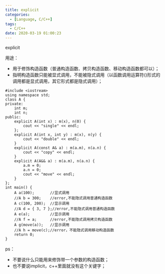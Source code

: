 ```yaml
---
title: explicit
categories:
  - [Language, C/C++]
tags:
  - C/C++
date: 2020-03-19 01:00:23
---
```

explicit
<!--more-->
用途：
- 用于修饰构造函数（普通构造函数、拷贝构造函数、移动构造函数都可以）；
- 指明构造函数只能被显式调用，不能被隐式调用（以函数调用运算符()形式的调用都是显式调用，其它形式都是隐式调用）；
```
#include <iostream>
using namespace std;
class A {
private:
	int m;
	int n;
public:
	explicit A(int x) : m(x), n(0) {
		cout << "single" << endl;
	};
	explicit A(int x, int y) : m(x), n(y) {
		cout << "double" << endl;
	}
	explicit A(const A& a) : m(a.m), n(a.n) {
		cout << "copy" << endl;
	}
	explicit A(A&& a) : m(a.m), n(a.n) {
		a.m = 0;
		a.n = 0;
		cout << "move" << endl;
	}
};
int main() {
	A a(100);		//显式调用
	//A b = 300;	//error,不能隐式调用普通构造函数
	A c(100, 200);	//显示调用
	//A d = { 3, 7 };//error,不能隐式调用普通构造函数
	A e(a);			//显示调用
	//A f = a;		//error,不能隐式调用拷贝构造函数
	A g(move(a));	//显示调用
	//A h = move(c);//error，不能隐式调用移动构造函数
	return 0;
}
```
ps：
- 不要说什么只能用来修饰带一个参数的构造函数；
- 也不要说implicit，c++里面就没有这个关键字；

